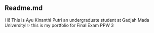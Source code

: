 Readme.md
-----
Hi! This is Ayu Kinanthi Putri an undergraduate student at Gadjah Mada University!:sparkles:
this is my portfolio for Final Exam PPW 3
